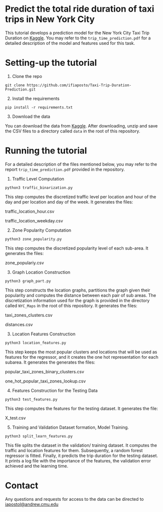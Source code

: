 # Predict the total ride duration of taxi trips in New York City

This tutorial develops a prediction model for the New York City Taxi Trip Duration on [Kaggle](https://www.kaggle.com/c/10-718-2019s). You may refer to the `trip_time_prediction.pdf` for a detailed description of the model and features used for this task.



# Setting-up the tutorial
1. Clone the repo

```
git clone https://github.com/ifiaposto/Taxi-Trip-Duration-Prediction.git
```
2. Install the requirements

```
pip install -r requirements.txt
```
3. Download the data

You can download the data from [Kaggle](https://www.kaggle.com/c/10-718-2019s). After downloading, unzip and save the CSV files to a directory called `data` in the root of this repository.

# Running the tutorial
For a detailed description of the files mentioned below, you may refer to the   report `trip_time_prediction.pdf` provided in the repository.

1. Traffic Level Computation

```
python3 traffic_binarization.py
```
This step computes the discretized traffic level per location and hour of the day and per location and day of the week. It generates the files:

traffic_location_hour.csv

traffic_location_weekday.csv

2. Zone Popularity Computation

```
python3 zone_popularity.py
```
This step computes the discretized popularity level of each sub-area. It generates the files:

zone_populariy.csv

3. Graph Location Construction

```
python3 graph_part.py
```
This step constructs the location graphs, partitions the graph given their popularity and computes the distance between each pair of sub areas. The discretization information used for the graph is provided in the directory called `NYC_Maps` in the root of this repository.  It generates the files:

taxi_zones_clusters.csv

distances.csv

3. Location Features Construction

```
python3 location_features.py
```

This step keeps the most popular clusters and locations that will be used as features for the regressor, and it creates the one hot representation for each subarea. It generates the generates the files:

popular_taxi_zones_binary_clusters.csv

one_hot_popular_taxi_zones_lookup.csv

4. Features Construction for the Testing Data

```
python3 test_features.py
```

This step computes the features for the testing dataset. It generates the file:

X_test.csv

5. Training and Validation Dataset formation, Model Training.

```
python3 split_learn_features.py
```

This file splits the dataset in the validation/ training dataset. It computes the traffic and location features for them. Subsequently, a random  forest regressor is fitted. Finally, it predicts the trip duration for the testing dataset. It prints a log file with the importance of the features, the validation error achieved and the learning time.


# Contact

Any questions and requests for access to the data can be directed to iapostol@andrew.cmu.edu







